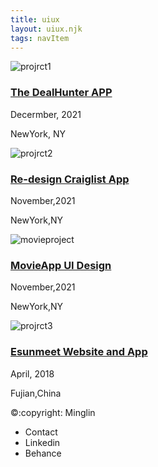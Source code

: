 ```yaml
---
title: uiux
layout: uiux.njk
tags: navItem
---
```


   <main class="uiux">
     <div class="pjcard">
        <a href="#"></a>
       <img src="/images/thedealhunter.jpg" alt="projrct1">
       <div class="card_text">
         <h3> <a href="pj_thedealhunter.html"> The DealHunter APP</a></h3> 
        <p>Decermber, 2021 </p>
       <p>NewYork, NY<p>
         </div>
     </div>
     <div class="pjcard">
       <img src="/images/craiglist.jpg" alt="projrct2">
       <div class="card_text">
       <h3><a href="pj_thedealhunter.html">Re-design Craiglist App</a></h3>
       <p>November,2021 </p>
       <p>NewYork,NY</p>
       </div>
     </div>
     <div class="pjcard">
       <img src="/images/movie.jpg" alt="movieproject">
       <div class="card_text">
       <h3><a href="movie.html">MovieApp UI Design </a></h3>
       <p>November,2021 </p>
       <p>NewYork,NY</p>
       </div>
     </div>
     <div class="pjcard">
       <img src="/images/esunmeetwebsite.jpg" alt="projrct3">
       <div class="card_text">
       <h3><a href="pj-esunmeet.html">Esunmeet Website and App</a></h3>
       <p> April, 2018 <p>
       <p>Fujian,China<p>
       </div>
     </div>
     
     
     
   </main>

  <footer>
      <p>
        &copy:copyright: Minglin
      </p>
      <ul>
        <li>
          Contact
        </li>
        <li>
          Linkedin
        </li>
        <li>
          Behance
        </li>
      </ul>
    </footer>
    </body>
</html>